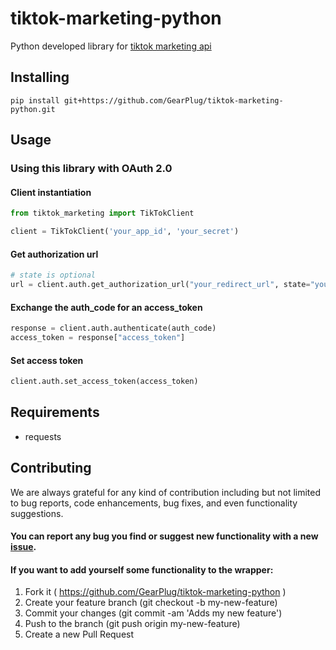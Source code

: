 # tiktok-marketing-python

Python developed library for [tiktok marketing api](https://ads.tiktok.com/marketing_api/docs)


## Installing
```
pip install git+https://github.com/GearPlug/tiktok-marketing-python.git
```

## Usage

### Using this library with OAuth 2.0

#### Client instantiation
```python
from tiktok_marketing import TikTokClient

client = TikTokClient('your_app_id', 'your_secret')
```

#### Get authorization url
```python
# state is optional
url = client.auth.get_authorization_url("your_redirect_url", state="your_state")
```

#### Exchange the auth_code for an access_token
```python
response = client.auth.authenticate(auth_code)
access_token = response["access_token"]
```

#### Set access token
```python
client.auth.set_access_token(access_token)
```

## Requirements
- requests

## Contributing
We are always grateful for any kind of contribution including but not limited to bug reports, code enhancements, bug fixes, and even functionality suggestions.

#### You can report any bug you find or suggest new functionality with a new [issue](https://github.com/GearPlug/tiktok-marketing-python/issues).

#### If you want to add yourself some functionality to the wrapper:
1. Fork it ( https://github.com/GearPlug/tiktok-marketing-python )
2. Create your feature branch (git checkout -b my-new-feature)
3. Commit your changes (git commit -am 'Adds my new feature')
4. Push to the branch (git push origin my-new-feature)
5. Create a new Pull Request